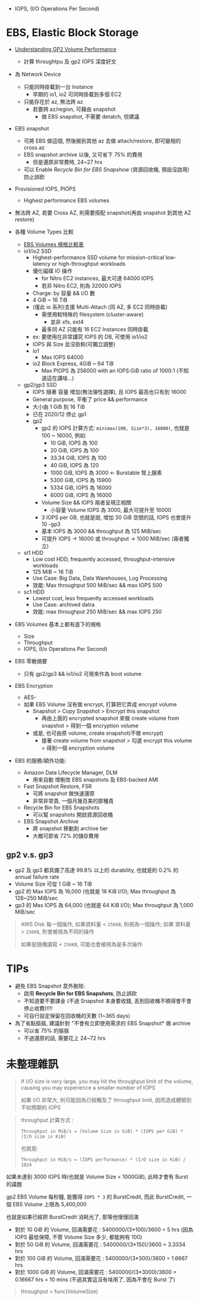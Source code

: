 - IOPS, (I/O Operations Per Second)

# EBS, Elastic Block Storage

- [Understanding GP2 Volume Performance](https://www.rhythmictech.com/blog/aws/understanding-gp2-volume-performance/)
    - 計算 throughtpu 及 gp2 IOPS 深度好文

- 為 Network Device
    - 只能同時掛載到一台 Instance
        - 早期的 io1, io2 可同時掛載到多個 EC2
    - 只能存在於 az, 無法跨 az
        - 若要跨 az/region, 可藉由 snapshot
            - 做 EBS snapshot, 不需要 detatch, 但建議
- EBS snapshot
    - 可將 EBS 做這個, 然後搬到其他 az 去做 attach/restore, 即可變相的 cross az
    - EBS snapshot archive 以後, 又可省下 75% 的費用
        - 但是還原非常費時, 24~27 hrs
    - 可以 Enable *Recycle Bin for EBS Snapshow* (資源回收桶, 預設沒啟用) 防止誤砍
- Provisioned IOPS, PIOPS
    - Highest performance EBS volumes
- 無法跨 AZ, 若要 Cross AZ, 則需要搭配 snapshot(再由 snapshot 到其他 AZ restore)
- 各種 Volume Types 比較
    - [EBS Volumes 規格比較表](https://docs.aws.amazon.com/AWSEC2/latest/UserGuide/ebs-volume-types.html)
    - io1/io2 SSD
        - Highest-performance SSD volume for mission-critical low-latency or high-throughput workloads
        - 優化磁碟 IO 操作
            - for Nitro EC2 instances, 最大可達 64000 IOPS
            - 若非 Nitro EC2, 則為 32000 IOPS
        - Charge: by 容量 && I/O 數
        - 4 GiB ~ 16 TiB
        - (僅此 io 系列)支援 Multi-Attach (同 AZ, 多 EC2 同時掛載)
            - 需使用較特殊的 filesystem (cluster-aware)
                - 並非 xfs, ext4
            - 最多同 AZ 只能有 16 EC2 Instances 同時掛載
        - ex: 要使用在非常講究 IOPS 的 DB, 可使用 io1/io2
        - IOPS 與 Size 並沒掛鉤(可獨立調整)
        - io1
            - Max IOPS 64000
        - io2 Block Express, 4GiB ~ 64 TiB
            - Max PIOPS 為 256000 with an IOPS:GiB ratio of 1000:1 (不知道這在講啥...)
    - gp2/gp3 SSD
        - IOPS 隨著 容量 增加(無法彈性選擇), 且 IOPS 最高也只有到 16000
        - General purpose, 平衡了 price && performance
        - 大小由 1 GiB 到 16 TiB
        - 已在 2020/12 停止 gp1
        - gp2
            - gp2 的 IOPS 計算方式: `min(max(100, Size*3), 16000)`, 也就是 100 ~ 16000, 例如:
                - 10    GiB, IOPS 為 100
                - 20    GiB, IOPS 為 100
                - 33.34 GiB, IOPS 為 100
                - 40    GiB, IOPS 為 120
                - 1000  GiB, IOPS 為 3000  <- Burstable 腎上腺素
                - 5300  GiB, IOPS 為 15900
                - 5334  GiB, IOPS 為 16000
                - 6000  GiB, IOPS 為 16000
            - Volume Size && IOPS 兩者呈現正相關
                - 小容量 Volume IOPS 為 3000, 最大可提升至 16000
            - 3 IOPS per GB, 也就是說, 增加 30 GiB 空間的話, IOPS 也會提升 10
        -gp3
            - 基本 IOPS 為 3000 && throughput 為 125 MiB/sec
            - 可提升 IOPS -> 16000 或 throughput -> 1000 MiB/sec (兩者獨立)
    - st1 HDD
        - Low cost HDD, frequently accessed, throughput-intensive workloads
        - 125 MiB ~ 16 TiB
        - Use Case: Big Data, Data Warehouses, Log Processing
        - 效能: Max throughput 500 MiB/sec && max IOPS 500
    - sc1 HDD
        - Lowest cost, less frequently accessed workloads
        - Use Case: archived datra
        - 效能: max throughput 250 MiB/sec && max IOPS 250
- EBS Volumes 基本上都有底下的規格
    - Size
    - Throughput
    - IOPS, (I/o Operations Per Second)
- EBS 零散摘要
    - 只有 gp2/gp3 && io1/io2 可用來作為 boot volume
- EBS Encryption
    - AES-
    - 如果 EBS Volume 沒有做 encrypt, 打算把它弄成 encrypt volume
        - Snapshot > Copy Snapshot > Encrypt this snapshot
            - 再由上面的 encrypted snapshot 來做 create volume from snapshot > 得到一個 encryption volume
        - 或是, 也可由原 volume, create snapshot(不做 encrypt)
            - 接著 create volume from snapshot > 勾選 encrypt this volume > 得到一個 encryption volume
- EBS 的服務/額外功能: 
    - Amazon Data Lifecycle Manager, DLM
        - 用來自動 增刪改 EBS snapshots 及 EBS-backed AMI
    - Fast Snapshot Restore, FSR
        - 可將 snapshot 做快速還原
        - 非常非常貴, 一個月幾百美的那種貴
    - Recycle Bin for EBS Snapshots
        - 可以幫 snapshots 開啟資源回收桶
    - EBS Snapshot Archive
        - 將 snapshot 移動到 archive tier
        - 大概可節省 72% 的儲存費用


## gp2 v.s. gp3

- gp2 及 gp3 都具備了高達 99.8% 以上的 durability, 也就是約 0.2% 的 annual failure rate
- Volume Size 可從 1 GiB ~ 16 TiB
- gp2 的 Max IOPS 為 16,000 (也就是 16 KiB I/O); Max throughput 為 128~250 MiB/sec
- gp3 的 Max IOPS 為 64,000 (也就是 64 KiB I/O); Max throughput 為   1,000 MiB/sec

> AWS Disk 每一個操作, 如果資料量 < `256KB`, 則視為一個操作; 如果 資料量 > `256KB`, 則會被視為不同的操作
> 
> 如果是隨機讀寫 < `256KB`, 可能也會被視為是多次操作


# TIPs

- 避免 EBS Snapshot 意外刪除:
    - 啟用 **Recycle Bin for EBS Snapshots**, 防止誤砍
    - 不知道要不要課金 (不過 Snapshot 本身要收錢, 丟到回收桶不曉得會不會停止收費)!!!!
    - 可自行設定保留在回收桶的天數 (1~365 days)
- 為了省點摳摳, 建議針對 "不會有立即使用需求的 EBS Snapshot* 做 archive
    - 可以省 75% 的摳摳
    - 不過還原的話, 需要花上 24~72 hrs


# 未整理雜訊

> If I/O size is very large, you may hit the throughput limit of the volume, causing you may experience a smaller number of IOPS
> 
> 如果 I/O 非常大, 則可能因為已經觸及了 throughput limit, 因而造成體驗到不如預期的 IOPS

> throughput 計算方式 : 
> 
> `Throughput in MiB/s = (Volume Size in GiB) * (IOPS per GiB) * (I/O size in KiB)`
> 
> 也就是: 
> 
> `Throughput in MiB/s = (IOPS performance) * (I/O size in KiB) / 1024`

如果未達到 3000 IOPS 時(也就是 Volume Size < 1000GiB), 此時才會有 Burst 的議題

gp2 EBS Volume 每秒鐘, 能獲得 `IOPS * 3` 的 BurstCredit, 而此 BurstCredit, 一個 EBS Volume 上限為 5,400,000

也就是如果已經把 BurstCredit 消耗光了, 那等他慢慢回滿

- 對於   10 GiB 的 Volume, 回滿需要花 : 5400000/(3*100)/3600 = 5 hrs (因為 IOPS 最低保障, 不管 Volume Size 多少, 都能夠有 100)
- 對於   50 GiB 的 Volume, 回滿需要花 : 5400000/(3*150)/3600 = 3.3334 hrs
- 對於  100 GiB 的 Volume, 回滿需要花 : 5400000/(3*300)/3600 = 1.6667 hrs
- 對於 1000 GiB 的 Volume, 回滿需要花 : 5400000/(3*3000)/3600 = 0.16667 hrs = 10 mins (不過其實這沒有啥用了, 因為不會在 Burst 了)

> throughput = func(VolumeSize)